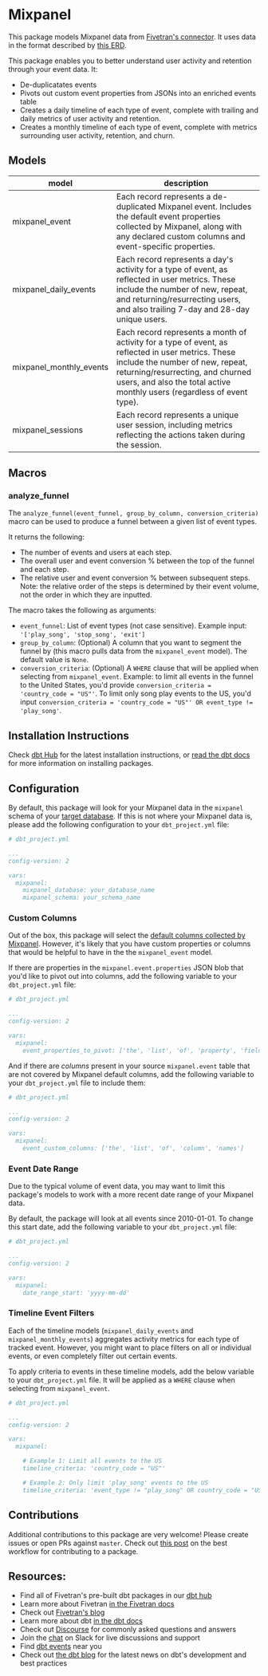 # Mixpanel 

This package models Mixpanel data from [Fivetran's connector](https://fivetran.com/docs/applications/mixpanel). It uses data in the format described by [this ERD](https://docs.google.com/presentation/d/1WA0gCAYBy2ASlCQCPNfD1rLgyrgwRwJ_FmxTIJ1QfY8/edit#slide=id.p).

This package enables you to better understand user activity and retention through your event data. It:
- De-duplicatates events
- Pivots out custom event properties from JSONs into an enriched events table
- Creates a daily timeline of each type of event, complete with trailing and daily metrics of user activity and retention.
- Creates a monthly timeline of each type of event, complete with metrics surrounding user activity, retention, and churn.

## Models

| **model**                | **description**                                                                                                                                |
| ------------------------ | ---------------------------------------------------------------------------------------------------------------------------------------------- |
| mixpanel_event             | Each record represents a de-duplicated Mixpanel event. Includes the default event properties collected by Mixpanel, along with any declared custom columns and event-specific properties. |
| mixpanel_daily_events             | Each record represents a day's activity for a type of event, as reflected in user metrics. These include the number of new, repeat, and returning/resurrecting users, and also trailing 7-day and 28-day unique users. |
| mixpanel_monthly_events          | Each record represents a month of activity for a type of event, as reflected in user metrics. These include the number of new, repeat, returning/resurrecting, and churned users, and also the total active monthly users (regardless of event type). |
| mixpanel_sessions          | Each record represents a unique user session, including metrics reflecting the actions taken during the session. |

## Macros
### analyze_funnel
The `analyze_funnel(event_funnel, group_by_column, conversion_criteria)` macro can be used to produce a funnel between a given list of event types. 

It returns the following:
- The number of events and users at each step.
- The overall user and event conversion % between the top of the funnel and each step.
- The relative user and event conversion % between subsequent steps. Note: the relative order of the steps is determined by their event volume, not the order in which they are inputted.

The macro takes the following as arguments:
- `event_funnel`: List of event types (not case sensitive). Example input: `'['play_song', 'stop_song', 'exit']`
- `group_by_column`: (Optional) A column that you want to segment the funnel by (this macro pulls data from the `mixpanel_event` model). The default value is `None`.
- `conversion_criteria`: (Optional) A `WHERE` clause that will be applied when selecting from `mixpanel_event`. Example: to limit all events in the funnel to the United States, you'd provide `conversion_criteria = 'country_code = "US"'`. To limit only song play events to the US, you'd input `conversion_criteria = 'country_code = "US"' OR event_type != 'play_song'`.

## Installation Instructions
Check [dbt Hub](https://hub.getdbt.com/) for the latest installation instructions, or [read the dbt docs](https://docs.getdbt.com/docs/package-management) for more information on installing packages.

## Configuration
By default, this package will look for your Mixpanel data in the `mixpanel` schema of your [target database](https://docs.getdbt.com/docs/running-a-dbt-project/using-the-command-line-interface/configure-your-profile). If this is not where your Mixpanel data is, please add the following configuration to your `dbt_project.yml` file:

```yml
# dbt_project.yml

...
config-version: 2

vars:
  mixpanel:
    mixpanel_database: your_database_name
    mixpanel_schema: your_schema_name 
```

### Custom Columns
Out of the box, this package will select the [default columns collected by Mixpanel](https://help.mixpanel.com/hc/en-us/articles/115004613766-What-properties-do-Mixpanel-s-libraries-store-by-default-). However, it's likely that you have custom properties or columns that would be helpful to have in the the `mixpanel_event` model.

If there are properties in the `mixpanel.event.properties` JSON blob that you'd like to pivot out into columns, add the following variable to your `dbt_project.yml` file:

```yml
# dbt_project.yml

...
config-version: 2

vars:
  mixpanel:
    event_properties_to_pivot: ['the', 'list', 'of', 'property', 'fields']
```

And if there are *columns* present in your source `mixpanel.event` table that are not covered by Mixpanel default columns, add the following variable to your `dbt_project.yml` file to include them:

```yml
# dbt_project.yml

...
config-version: 2

vars:
  mixpanel:
    event_custom_columns: ['the', 'list', 'of', 'column', 'names']
```

### Event Date Range
Due to the typical volume of event data, you may want to limit this package's models to work with a more recent date range of your Mixpanel data. 

By default, the package will look at all events since 2010-01-01. To change this start date, add the following variable to your `dbt_project.yml` file:

```yml
# dbt_project.yml

...
config-version: 2

vars:
  mixpanel:
    date_range_start: 'yyyy-mm-dd' 
```

### Timeline Event Filters
Each of the timeline models (`mixpanel_daily_events` and `mixpanel_monthly_events`) aggregates activity metrics for each type of tracked event. However, you might want to place filters on all or individual events, or even completely filter out certain events. 

To apply criteria to events in these timeline models, add the below variable to your `dbt_project.yml` file. It will be applied as a `WHERE` clause when selecting from `mixpanel_event`.

```yml
# dbt_project.yml

...
config-version: 2

vars:
  mixpanel:

    # Example 1: Limit all events to the US
    timeline_criteria: 'country_code = "US"'

    # Example 2: Only limit 'play_song' events to the US
    timeline_criteria: 'event_type != "play_song" OR country_code = "US"'

```

## Contributions
Additional contributions to this package are very welcome! Please create issues
or open PRs against `master`. Check out 
[this post](https://discourse.getdbt.com/t/contributing-to-a-dbt-package/657) 
on the best workflow for contributing to a package.

## Resources:
- Find all of Fivetran's pre-built dbt packages in our [dbt hub](https://hub.getdbt.com/fivetran/)
- Learn more about Fivetran [in the Fivetran docs](https://fivetran.com/docs)
- Check out [Fivetran's blog](https://fivetran.com/blog)
- Learn more about dbt [in the dbt docs](https://docs.getdbt.com/docs/introduction)
- Check out [Discourse](https://discourse.getdbt.com/) for commonly asked questions and answers
- Join the [chat](http://slack.getdbt.com/) on Slack for live discussions and support
- Find [dbt events](https://events.getdbt.com) near you
- Check out [the dbt blog](https://blog.getdbt.com/) for the latest news on dbt's development and best practices
